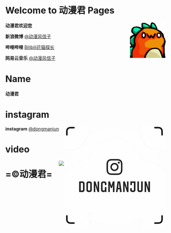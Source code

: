 # Welcome to 动漫君 Pages 
**动漫君欢迎您**  <img align="right" src="529710224727080979.gif"/>

**新浪微博**    [@动漫风信子](https://weibo.com/3991135975)

**哔哩哔哩**    [Bilibili花猫探长](https://space.bilibili.com/47764900)

**网易云音乐**  [@动漫风信子](https://music.163.com/#/user/home?id=406836144)

# Name
**动漫君**

# instagram   
<img align="right" src="ins.jpg"/>


**instagram** [@dongmanjun](https://www.instagram.com/dongmanjun/)

# video

<img align="right" src="花猫探长.mp4"/>

# =©动漫君=
